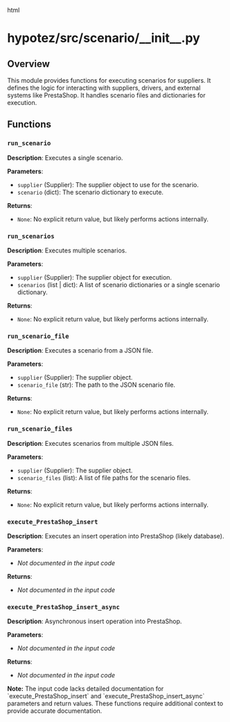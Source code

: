 html
<h1>hypotez/src/scenario/__init__.py</h1>

<h2>Overview</h2>
<p>This module provides functions for executing scenarios for suppliers. It defines the logic for interacting with suppliers, drivers, and external systems like PrestaShop.  It handles scenario files and dictionaries for execution.</p>

<h2>Functions</h2>

<h3><code>run_scenario</code></h3>

<p><strong>Description</strong>: Executes a single scenario.</p>

<p><strong>Parameters</strong>:</p>
<ul>
  <li><code>supplier</code> (Supplier): The supplier object to use for the scenario.</li>
  <li><code>scenario</code> (dict): The scenario dictionary to execute.</li>
</ul>

<p><strong>Returns</strong>:</p>
<ul>
  <li><code>None</code>: No explicit return value, but likely performs actions internally.</li>
</ul>


<h3><code>run_scenarios</code></h3>

<p><strong>Description</strong>: Executes multiple scenarios.</p>

<p><strong>Parameters</strong>:</p>
<ul>
  <li><code>supplier</code> (Supplier): The supplier object for execution.</li>
  <li><code>scenarios</code> (list | dict): A list of scenario dictionaries or a single scenario dictionary.</li>
</ul>

<p><strong>Returns</strong>:</p>
<ul>
  <li><code>None</code>: No explicit return value, but likely performs actions internally.</li>
</ul>


<h3><code>run_scenario_file</code></h3>

<p><strong>Description</strong>: Executes a scenario from a JSON file.</p>

<p><strong>Parameters</strong>:</p>
<ul>
  <li><code>supplier</code> (Supplier): The supplier object.</li>
  <li><code>scenario_file</code> (str): The path to the JSON scenario file.</li>
</ul>

<p><strong>Returns</strong>:</p>
<ul>
  <li><code>None</code>: No explicit return value, but likely performs actions internally.</li>
</ul>


<h3><code>run_scenario_files</code></h3>

<p><strong>Description</strong>: Executes scenarios from multiple JSON files.</p>

<p><strong>Parameters</strong>:</p>
<ul>
  <li><code>supplier</code> (Supplier): The supplier object.</li>
  <li><code>scenario_files</code> (list): A list of file paths for the scenario files.</li>
</ul>

<p><strong>Returns</strong>:</p>
<ul>
  <li><code>None</code>: No explicit return value, but likely performs actions internally.</li>
</ul>


<h3><code>execute_PrestaShop_insert</code></h3>

<p><strong>Description</strong>: Executes an insert operation into PrestaShop (likely database).</p>

<p><strong>Parameters</strong>:</p>
<ul>
<li><i>Not documented in the input code</i></li>
</ul>

<p><strong>Returns</strong>:</p>
<ul>
<li><i>Not documented in the input code</i></li>
</ul>


<h3><code>execute_PrestaShop_insert_async</code></h3>

<p><strong>Description</strong>: Asynchronous insert operation into PrestaShop.</p>

<p><strong>Parameters</strong>:</p>
<ul>
<li><i>Not documented in the input code</i></li>
</ul>

<p><strong>Returns</strong>:</p>
<ul>
<li><i>Not documented in the input code</i></li>
</ul>



<p><strong>Note:</strong> The input code lacks detailed documentation for `execute_PrestaShop_insert` and `execute_PrestaShop_insert_async` parameters and return values.  These functions require additional context to provide accurate documentation.</p>